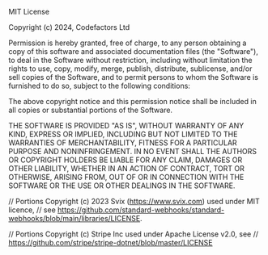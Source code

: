 MIT License

Copyright (c) 2024, Codefactors Ltd

Permission is hereby granted, free of charge, to any person obtaining a copy
of this software and associated documentation files (the "Software"), to deal
in the Software without restriction, including without limitation the rights
to use, copy, modify, merge, publish, distribute, sublicense, and/or sell
copies of the Software, and to permit persons to whom the Software is
furnished to do so, subject to the following conditions:

The above copyright notice and this permission notice shall be included in all
copies or substantial portions of the Software.

THE SOFTWARE IS PROVIDED "AS IS", WITHOUT WARRANTY OF ANY KIND, EXPRESS OR
IMPLIED, INCLUDING BUT NOT LIMITED TO THE WARRANTIES OF MERCHANTABILITY,
FITNESS FOR A PARTICULAR PURPOSE AND NONINFRINGEMENT. IN NO EVENT SHALL THE
AUTHORS OR COPYRIGHT HOLDERS BE LIABLE FOR ANY CLAIM, DAMAGES OR OTHER
LIABILITY, WHETHER IN AN ACTION OF CONTRACT, TORT OR OTHERWISE, ARISING FROM,
OUT OF OR IN CONNECTION WITH THE SOFTWARE OR THE USE OR OTHER DEALINGS IN THE
SOFTWARE.

// Portions Copyright (c) 2023 Svix (https://www.svix.com) used under MIT licence,
// see https://github.com/standard-webhooks/standard-webhooks/blob/main/libraries/LICENSE.

// Portions Copyright (c) Stripe Inc used under Apache License v2.0, see
// https://github.com/stripe/stripe-dotnet/blob/master/LICENSE